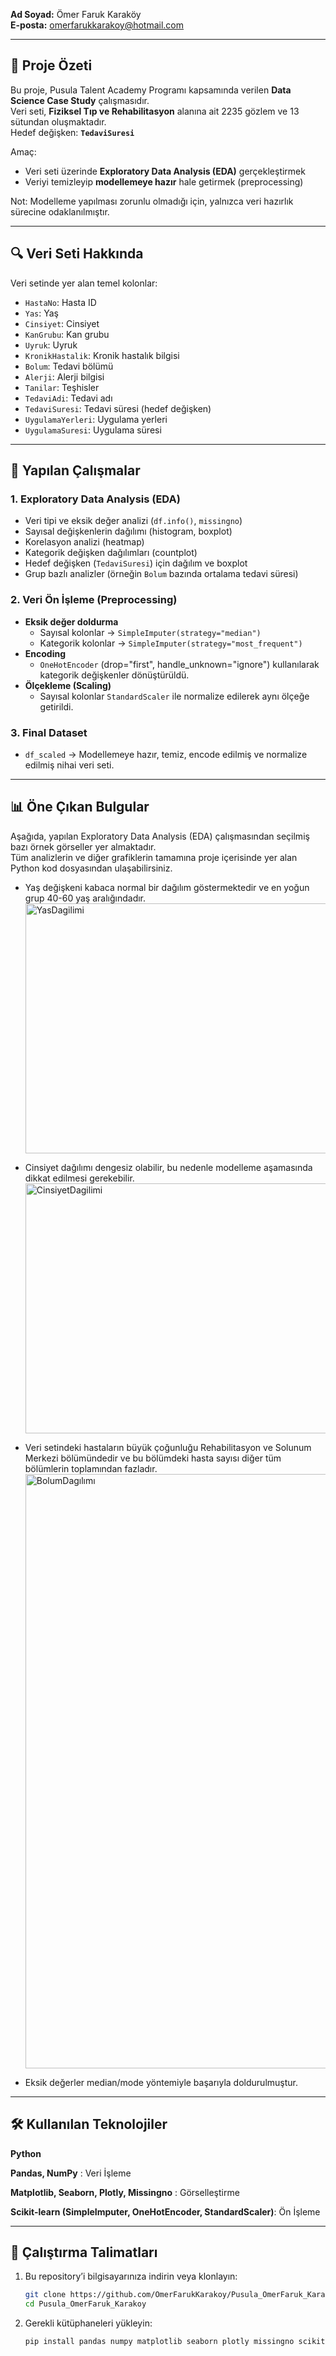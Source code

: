 **Ad Soyad:** Ömer Faruk Karaköy  
**E-posta:** omerfarukkarakoy@hotmail.com  

---

## 📖 Proje Özeti
Bu proje, Pusula Talent Academy Programı kapsamında verilen **Data Science Case Study** çalışmasıdır.  
Veri seti, **Fiziksel Tıp ve Rehabilitasyon** alanına ait 2235 gözlem ve 13 sütundan oluşmaktadır.  
Hedef değişken: **`TedaviSuresi`**  

Amaç:  
- Veri seti üzerinde **Exploratory Data Analysis (EDA)** gerçekleştirmek  
- Veriyi temizleyip **modellemeye hazır** hale getirmek (preprocessing)  

Not: Modelleme yapılması zorunlu olmadığı için, yalnızca veri hazırlık sürecine odaklanılmıştır.  

---

## 🔍 Veri Seti Hakkında
Veri setinde yer alan temel kolonlar:  

- `HastaNo`: Hasta ID  
- `Yas`: Yaş  
- `Cinsiyet`: Cinsiyet  
- `KanGrubu`: Kan grubu  
- `Uyruk`: Uyruk  
- `KronikHastalik`: Kronik hastalık bilgisi  
- `Bolum`: Tedavi bölümü  
- `Alerji`: Alerji bilgisi  
- `Tanilar`: Teşhisler  
- `TedaviAdi`: Tedavi adı  
- `TedaviSuresi`: Tedavi süresi (hedef değişken)  
- `UygulamaYerleri`: Uygulama yerleri  
- `UygulamaSuresi`: Uygulama süresi  

---

## 🧪 Yapılan Çalışmalar

### 1. Exploratory Data Analysis (EDA)
- Veri tipi ve eksik değer analizi (`df.info()`, `missingno`)  
- Sayısal değişkenlerin dağılımı (histogram, boxplot)  
- Korelasyon analizi (heatmap)  
- Kategorik değişken dağılımları (countplot)  
- Hedef değişken (`TedaviSuresi`) için dağılım ve boxplot  
- Grup bazlı analizler (örneğin `Bolum` bazında ortalama tedavi süresi)  

### 2. Veri Ön İşleme (Preprocessing)
- **Eksik değer doldurma**  
  - Sayısal kolonlar → `SimpleImputer(strategy="median")`  
  - Kategorik kolonlar → `SimpleImputer(strategy="most_frequent")`  
- **Encoding**  
  - `OneHotEncoder` (drop="first", handle_unknown="ignore") kullanılarak kategorik değişkenler dönüştürüldü.  
- **Ölçekleme (Scaling)**  
  - Sayısal kolonlar `StandardScaler` ile normalize edilerek aynı ölçeğe getirildi.  

### 3. Final Dataset
- `df_scaled` → Modellemeye hazır, temiz, encode edilmiş ve normalize edilmiş nihai veri seti.  

---

## 📊 Öne Çıkan Bulgular
Aşağıda, yapılan Exploratory Data Analysis (EDA) çalışmasından seçilmiş bazı örnek görseller yer almaktadır.  
Tüm analizlerin ve diğer grafiklerin tamamına proje içerisinde yer alan Python kod dosyasından ulaşabilirsiniz.
- Yaş değişkeni kabaca normal bir dağılım göstermektedir ve en yoğun grup 40-60 yaş aralığındadır.
   <img width="1000" height="400" alt="YasDagilimi" src="https://github.com/user-attachments/assets/9a9460d7-92db-4e00-8f73-d20b31acb0a6" />

- Cinsiyet dağılımı dengesiz olabilir, bu nedenle modelleme aşamasında dikkat edilmesi gerekebilir.
   <img width="800" height="400" alt="CinsiyetDagilimi" src="https://github.com/user-attachments/assets/a9382bd8-372c-41c7-b635-889e540029ce" />

- Veri setindeki hastaların büyük çoğunluğu Rehabilitasyon ve Solunum Merkezi bölümündedir ve bu bölümdeki hasta sayısı diğer tüm bölümlerin toplamından fazladır.
    <img width="1920" height="951" alt="BolumDagılımı" src="https://github.com/user-attachments/assets/60d4dea3-da87-4756-a60c-812f79d1ecfe" />

- Eksik değerler median/mode yöntemiyle başarıyla doldurulmuştur.  

---

## 🛠️ Kullanılan Teknolojiler
**Python**

**Pandas, NumPy** : Veri İşleme

**Matplotlib, Seaborn, Plotly, Missingno** : Görselleştirme 

**Scikit-learn (SimpleImputer, OneHotEncoder, StandardScaler)**: Ön İşleme 

---

## 🚀 Çalıştırma Talimatları
1. Bu repository’i bilgisayarınıza indirin veya klonlayın:  
   ```bash
   git clone https://github.com/OmerFarukKarakoy/Pusula_OmerFaruk_Karakoy.git
   cd Pusula_OmerFaruk_Karakoy
2. Gerekli kütüphaneleri yükleyin:  
   ```bash
   pip install pandas numpy matplotlib seaborn plotly missingno scikit-learn


